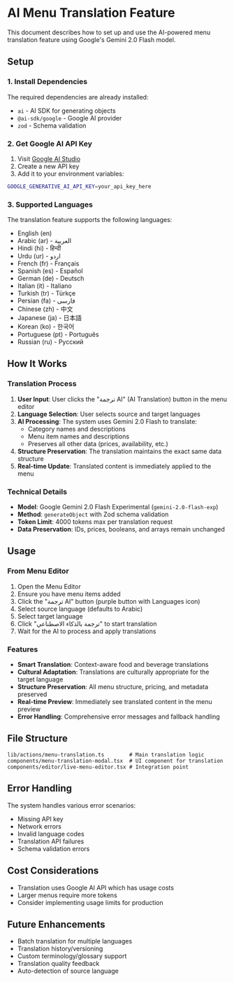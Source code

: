# AI Menu Translation Feature

This document describes how to set up and use the AI-powered menu translation feature using Google's Gemini 2.0 Flash model.

## Setup

### 1. Install Dependencies

The required dependencies are already installed:
- `ai` - AI SDK for generating objects
- `@ai-sdk/google` - Google AI provider
- `zod` - Schema validation

### 2. Get Google AI API Key

1. Visit [Google AI Studio](https://aistudio.google.com/apikey)
2. Create a new API key
3. Add it to your environment variables:

```bash
GOOGLE_GENERATIVE_AI_API_KEY=your_api_key_here
```

### 3. Supported Languages

The translation feature supports the following languages:

- English (en)
- Arabic (ar) - العربية
- Hindi (hi) - हिन्दी
- Urdu (ur) - اردو
- French (fr) - Français
- Spanish (es) - Español
- German (de) - Deutsch
- Italian (it) - Italiano
- Turkish (tr) - Türkçe
- Persian (fa) - فارسی
- Chinese (zh) - 中文
- Japanese (ja) - 日本語
- Korean (ko) - 한국어
- Portuguese (pt) - Português
- Russian (ru) - Русский

## How It Works

### Translation Process

1. **User Input**: User clicks the "ترجمة AI" (AI Translation) button in the menu editor
2. **Language Selection**: User selects source and target languages
3. **AI Processing**: The system uses Gemini 2.0 Flash to translate:
   - Category names and descriptions
   - Menu item names and descriptions
   - Preserves all other data (prices, availability, etc.)
4. **Structure Preservation**: The translation maintains the exact same data structure
5. **Real-time Update**: Translated content is immediately applied to the menu

### Technical Details

- **Model**: Google Gemini 2.0 Flash Experimental (`gemini-2.0-flash-exp`)
- **Method**: `generateObject` with Zod schema validation
- **Token Limit**: 4000 tokens max per translation request
- **Data Preservation**: IDs, prices, booleans, and arrays remain unchanged

## Usage

### From Menu Editor

1. Open the Menu Editor
2. Ensure you have menu items added
3. Click the "ترجمة AI" button (purple button with Languages icon)
4. Select source language (defaults to Arabic)
5. Select target language
6. Click "ترجمة بالذكاء الاصطناعي" to start translation
7. Wait for the AI to process and apply translations

### Features

- **Smart Translation**: Context-aware food and beverage translations
- **Cultural Adaptation**: Translations are culturally appropriate for the target language
- **Structure Preservation**: All menu structure, pricing, and metadata preserved
- **Real-time Preview**: Immediately see translated content in the menu preview
- **Error Handling**: Comprehensive error messages and fallback handling

## File Structure

```
lib/actions/menu-translation.ts        # Main translation logic
components/menu-translation-modal.tsx  # UI component for translation
components/editor/live-menu-editor.tsx # Integration point
```

## Error Handling

The system handles various error scenarios:
- Missing API key
- Network errors
- Invalid language codes
- Translation API failures
- Schema validation errors

## Cost Considerations

- Translation uses Google AI API which has usage costs
- Larger menus require more tokens
- Consider implementing usage limits for production

## Future Enhancements

- Batch translation for multiple languages
- Translation history/versioning
- Custom terminology/glossary support
- Translation quality feedback
- Auto-detection of source language 